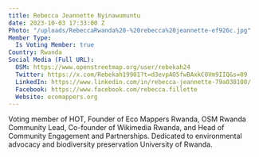 ```yaml
---
title: Rebecca Jeannette Nyinawumuntu
date: 2023-10-03 17:33:00 Z
Photo: "/uploads/RebeccaRwanda%20-%20rebecca%20jeannette-ef926c.jpg"
Member Type:
  Is Voting Member: true
Country: Rwanda
Social Media (Full URL):
  OSM: https://www.openstreetmap.org/user/rebekah24
  Twitter: https://x.com/Rebekah19901?t=d3evpAO5fwBAxkC0Vm9IIQ&s=09
  LinkedIn: https://www.linkedin.com/in/rebecca-jeannette-79a038100/
  Facebook: https://www.facebook.com/rebecca.fillette
  Website: ecomappers.org
---
```


Voting member of HOT, Founder of Eco Mappers Rwanda, OSM Rwanda Community Lead, Co-founder of Wikimedia Rwanda, and Head of Community Engagement and Partnerships. Dedicated to environmental advocacy and biodiversity preservation University of Rwanda.